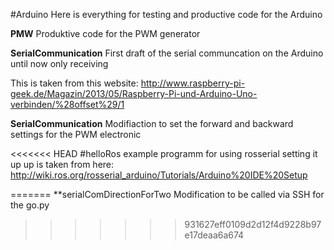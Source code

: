 #Arduino
Here is everything for testing and productive code for the Arduino

**PMW**
Produktive code for the PWM generator

**SerialCommunication**
First draft of the serial communcation on the Arduino
until now only receiving

This is taken from this website: 
http://www.raspberry-pi-geek.de/Magazin/2013/05/Raspberry-Pi-und-Arduino-Uno-verbinden/%28offset%29/1

**SerialCommunication**
Modifiaction to set the forward and backward settings for the PWM electronic

<<<<<<< HEAD
#helloRos
example programm for using rosserial
setting it up up is taken from here: http://wiki.ros.org/rosserial_arduino/Tutorials/Arduino%20IDE%20Setup


=======
**serialComDirectionForTwo
Modification to be called via SSH for the go.py
>>>>>>> 931627eff0109d2d12f4d9228b97e17deaa6a674



